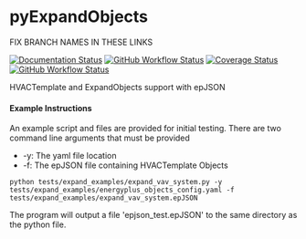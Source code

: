 # pyExpandObjects

FIX BRANCH NAMES IN THESE LINKS

[![Documentation Status](https://readthedocs.org/projects/epjson-expandobjects/badge/?version=main)](https://epjson-expandobjects.readthedocs.io/en/main/?badge=main)
[![GitHub Workflow Status](https://img.shields.io/github/workflow/status/john-grando/pyExpandObjects/Unit%20Tests)](https://github.com/john-grando/pyExpandObjects/actions)
[![Coverage Status](https://coveralls.io/repos/github/john-grando/pyExpandObjects/badge.svg?branch=main)](https://coveralls.io/github/john-grando/pyExpandObjects?branch=main)
[![GitHub Workflow Status](https://img.shields.io/github/workflow/status/john-grando/pyExpandObjects/Flake8?label=pep8)](https://github.com/john-grando/pyExpandObjects/actions)

HVACTemplate and ExpandObjects support with epJSON


#### Example Instructions

An example script and files are provided for initial testing.  There are two command line arguments that must be provided

* -y: The yaml file location
* -f: The epJSON file containing HVACTemplate Objects

`python tests/expand_examples/expand_vav_system.py -y tests/expand_examples/energyplus_objects_config.yaml -f tests/expand_examples/expand_vav_system.epJSON`

The program will output a file 'epjson_test.epJSON' to the same directory as the python file.
